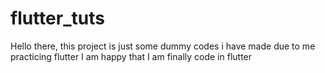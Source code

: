 # flutter_tuts
Hello there, this project is just some dummy codes i have made due to me practicing flutter
I am happy that I am finally code in flutter
